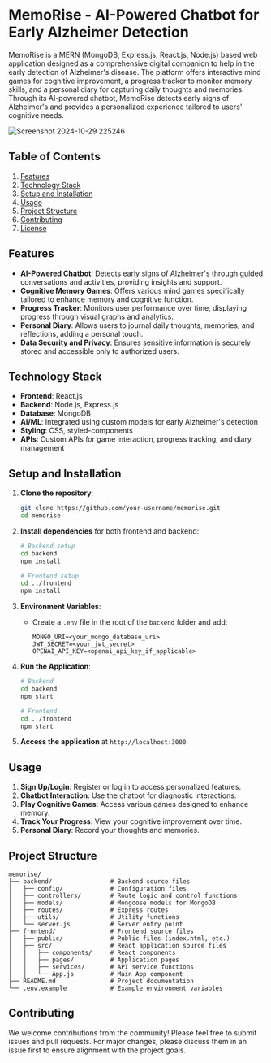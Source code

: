 # MemoRise - AI-Powered Chatbot for Early Alzheimer Detection

MemoRise is a MERN (MongoDB, Express.js, React.js, Node.js) based web application designed as a comprehensive digital companion to help in the early detection of Alzheimer's disease. The platform offers interactive mind games for cognitive improvement, a progress tracker to monitor memory skills, and a personal diary for capturing daily thoughts and memories. Through its AI-powered chatbot, MemoRise detects early signs of Alzheimer's and provides a personalized experience tailored to users' cognitive needs.

![Screenshot 2024-10-29 225246](https://github.com/user-attachments/assets/3bc131b9-26e1-4bc7-bded-34b3bedd9921)


## Table of Contents
1. [Features](#features)
2. [Technology Stack](#technology-stack)
3. [Setup and Installation](#setup-and-installation)
4. [Usage](#usage)
5. [Project Structure](#project-structure)
6. [Contributing](#contributing)
7. [License](#license)

## Features

- **AI-Powered Chatbot**: Detects early signs of Alzheimer's through guided conversations and activities, providing insights and support.
- **Cognitive Memory Games**: Offers various mind games specifically tailored to enhance memory and cognitive function.
- **Progress Tracker**: Monitors user performance over time, displaying progress through visual graphs and analytics.
- **Personal Diary**: Allows users to journal daily thoughts, memories, and reflections, adding a personal touch.
- **Data Security and Privacy**: Ensures sensitive information is securely stored and accessible only to authorized users.

## Technology Stack

- **Frontend**: React.js
- **Backend**: Node.js, Express.js
- **Database**: MongoDB
- **AI/ML**: Integrated using custom models for early Alzheimer's detection
- **Styling**: CSS, styled-components
- **APIs**: Custom APIs for game interaction, progress tracking, and diary management

## Setup and Installation

1. **Clone the repository**:
   ```bash
   git clone https://github.com/your-username/memorise.git
   cd memorise
   ```

2. **Install dependencies** for both frontend and backend:
   ```bash
   # Backend setup
   cd backend
   npm install
   
   # Frontend setup
   cd ../frontend
   npm install
   ```

3. **Environment Variables**:
   - Create a `.env` file in the root of the `backend` folder and add:
     ```plaintext
     MONGO_URI=<your_mongo_database_uri>
     JWT_SECRET=<your_jwt_secret>
     OPENAI_API_KEY=<openai_api_key_if_applicable>
     ```

4. **Run the Application**:
   ```bash
   # Backend
   cd backend
   npm start
   
   # Frontend
   cd ../frontend
   npm start
   ```

5. **Access the application** at `http://localhost:3000`.

## Usage

1. **Sign Up/Login**: Register or log in to access personalized features.
2. **Chatbot Interaction**: Use the chatbot for diagnostic interactions.
3. **Play Cognitive Games**: Access various games designed to enhance memory.
4. **Track Your Progress**: View your cognitive improvement over time.
5. **Personal Diary**: Record your thoughts and memories.

## Project Structure

```
memorise/
├── backend/                # Backend source files
│   ├── config/             # Configuration files
│   ├── controllers/        # Route logic and control functions
│   ├── models/             # Mongoose models for MongoDB
│   ├── routes/             # Express routes
│   ├── utils/              # Utility functions
│   └── server.js           # Server entry point
├── frontend/               # Frontend source files
│   ├── public/             # Public files (index.html, etc.)
│   ├── src/                # React application source files
│   │   ├── components/     # React components
│   │   ├── pages/          # Application pages
│   │   ├── services/       # API service functions
│   │   └── App.js          # Main App component
├── README.md               # Project documentation
└── .env.example            # Example environment variables
```

## Contributing

We welcome contributions from the community! Please feel free to submit issues and pull requests. For major changes, please discuss them in an issue first to ensure alignment with the project goals.
